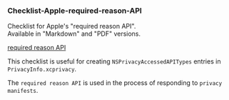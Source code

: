 ### Checklist-Apple-required-reason-API

Checklist for Apple's "required reason API".<br>
Available in "Markdown" and "PDF" versions.

[required reason API](https://developer.apple.com/documentation/bundleresources/privacy_manifest_files/describing_use_of_required_reason_api)

This checklist is useful for creating `NSPrivacyAccessedAPITypes` entries in `PrivacyInfo.xcprivacy`.

The `required reason API` is used in the process of responding to `privacy manifests`.
